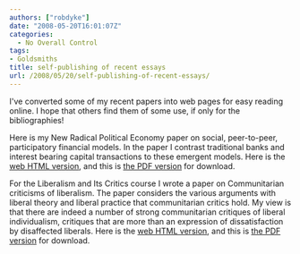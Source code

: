 ```yaml
---
authors: ["robdyke"]
date: "2008-05-20T16:01:07Z"
categories:
  - No Overall Control
tags:
- Goldsmiths
title: self-publishing of recent essays
url: /2008/05/20/self-publishing-of-recent-essays/
---
```

I've converted some of my recent papers into web pages for easy reading online. I hope that others find them of some use, if only for the bibliographies!

Here is my New Radical Political Economy paper on social, peer-to-peer, participatory financial models. In the paper I contrast traditional banks and interest bearing capital transactions to these emergent models. Here is the [web HTML version](http://robdyke.com/Public/papers/nrpe/ "HTML"), and this is [the PDF version](/pubfiles/2008/04/majoressay.pdf "PDF") for download.

For the Liberalism and Its Critics course I wrote a paper on Communitarian criticisms of liberalism. The paper considers the various arguments with liberal theory and liberal practice that communitarian critics hold. My view is that there are indeed a number of strong communitarian critiques of liberal individualism, critiques that are more than an expression of dissatisfaction by disaffected liberals. Here is the [web HTML version](http://robdyke.com/Public/papers/landc/ "HTML version"), and this is [the PDF version](/pubfiles/2008/05/majoressay.pdf "PDF") for download.